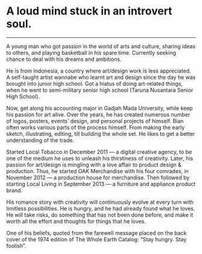 # A loud mind stuck in an introvert soul.
---
A young man who got passion in the world of arts and culture, sharing ideas to others, and playing basketball in his spare time. Currently seeking chance to deal with his dreams and ambitions.

He is from Indonesia, a country where art/design work is less appreciated. A self-taught artist wannabe who learnt art and design since the day he was brought into junior high school. Got a hiatus of doing art-related things, when he went to semi-military senior high school (Taruna Nusantara Senior High School).

Now, get along his accounting major in Gadjah Mada University, while keep his passion for art alive. Over the years, he has created numerous number of logos, posters, events’ design, and personal projects of himself. Bian often works various parts of the process himself. From making the early sketch, illustrating, editing, till building the whole set. He likes to get a better understanding of the trade.

Started Local Tobacco in December 2011 — a digital creative agency, to be one of the medium he uses to unleash his thirstiness of creativity. Later, his passion for art/design is mingling with a love affair to product design & production. Thus, he started OAK Merchandise with his four comrades, in November 2012 — a production house for merchandise. Then followed by starting Local Living in September 2013 — a furniture and appliance product brand.

His romance story with creativity will continuously evolve at every turn with limitless possibilities. He is hungry, and he had already found what he loves. He will take risks, do something that has not been done before, and make it worth all the effort and thoughts for things that he loves.

One of his beliefs, quoted from the farewell message placed on the back cover of the 1974 edition of The Whole Earth Catalog: “Stay hungry. Stay foolish”.

